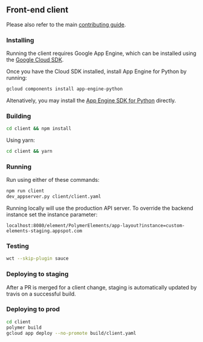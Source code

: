 ## Front-end client

Please also refer to the main [contributing guide](/CONTRIBUTING.md).

### Installing
Running the client requires Google App Engine, which can be installed using the [Google Cloud SDK](https://cloud.google.com/sdk/docs/).

Once you have the Cloud SDK installed, install App Engine for Python by running:
```bash
gcloud components install app-engine-python
```

Altenatively, you may install the [App Engine SDK for Python](https://cloud.google.com/appengine/docs/python/download) directly.

### Building
```bash
cd client && npm install
```
Using yarn:
```bash
cd client && yarn
```

### Running
Run using either of these commands:
```bash
npm run client
dev_appserver.py client/client.yaml
```

Running locally will use the production API server. To override the backend instance set the instance parameter:
```
localhost:8080/element/PolymerElements/app-layout?instance=custom-elements-staging.appspot.com
```

### Testing
```bash
wct --skip-plugin sauce
```

### Deploying to staging
After a PR is merged for a client change, staging is automatically updated by travis on a successful build.

### Deploying to prod
```bash
cd client
polymer build
gcloud app deploy --no-promote build/client.yaml
```
